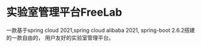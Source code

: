# 实验室管理平台FreeLab
一款基于spring cloud 2021,spring cloud alibaba 2021, spring-boot 2.6.2搭建的一款自由的，
用户友好的实验室管理平台。